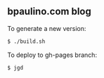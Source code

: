 ## bpaulino.com blog

To generate a new version:
```sh
$ ./build.sh
```

To deploy to gh-pages branch:
```
$ jgd
```

